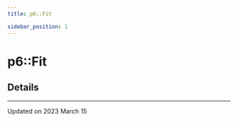 ```yaml
---
title: p6::Fit

sidebar_position: 1
---
```


# p6::Fit





## Details
-------------------------------

Updated on 2023 March 15